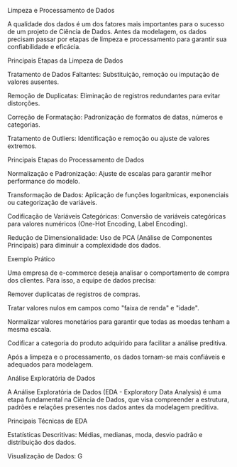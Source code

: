 Limpeza e Processamento de Dados

A qualidade dos dados é um dos fatores mais importantes para o sucesso de um projeto de Ciência de Dados. Antes da modelagem, os dados precisam passar por etapas de limpeza e processamento para garantir sua confiabilidade e eficácia.

Principais Etapas da Limpeza de Dados

Tratamento de Dados Faltantes: Substituição, remoção ou imputação de valores ausentes.

Remoção de Duplicatas: Eliminação de registros redundantes para evitar distorções.

Correção de Formatação: Padronização de formatos de datas, números e categorias.

Tratamento de Outliers: Identificação e remoção ou ajuste de valores extremos.

Principais Etapas do Processamento de Dados

Normalização e Padronização: Ajuste de escalas para garantir melhor performance do modelo.

Transformação de Dados: Aplicação de funções logarítmicas, exponenciais ou categorização de variáveis.

Codificação de Variáveis Categóricas: Conversão de variáveis categóricas para valores numéricos (One-Hot Encoding, Label Encoding).

Redução de Dimensionalidade: Uso de PCA (Análise de Componentes Principais) para diminuir a complexidade dos dados.

Exemplo Prático

Uma empresa de e-commerce deseja analisar o comportamento de compra dos clientes. Para isso, a equipe de dados precisa:

Remover duplicatas de registros de compras.

Tratar valores nulos em campos como "faixa de renda" e "idade".

Normalizar valores monetários para garantir que todas as moedas tenham a mesma escala.

Codificar a categoria do produto adquirido para facilitar a análise preditiva.

Após a limpeza e o processamento, os dados tornam-se mais confiáveis e adequados para modelagem.

Análise Exploratória de Dados

A Análise Exploratória de Dados (EDA - Exploratory Data Analysis) é uma etapa fundamental na Ciência de Dados, que visa compreender a estrutura, padrões e relações presentes nos dados antes da modelagem preditiva.

Principais Técnicas de EDA

Estatísticas Descritivas: Médias, medianas, moda, desvio padrão e distribuição dos dados.

Visualização de Dados: G